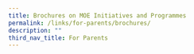 ```yaml
---
title: Brochures on MOE Initiatives and Programmes
permalink: /links/for-parents/brochures/
description: ""
third_nav_title: For Parents
---
```


